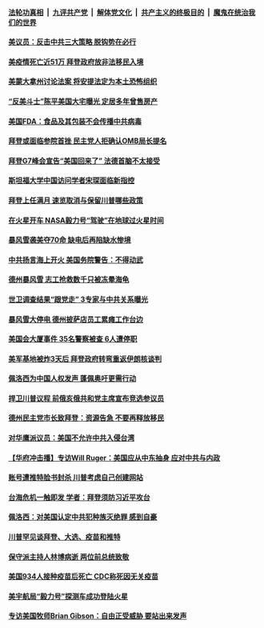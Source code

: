 

####  [法轮功真相](../../../../basic/blob/master/README.md?t=02210801) &nbsp;|&nbsp; [九评共产党](../../../../9ping.md/blob/master/README.md?t=02210801) &nbsp;|&nbsp; [解体党文化](../../../../jtdwh.md/blob/master/README.md?t=02210801)  &nbsp;|&nbsp; [共产主义的终极目的](../../../../gczydzjmd.md/blob/master/README.md?t=02210801) &nbsp;|&nbsp; [魔鬼在统治我们的世界](../../../../mgztzwmdsj.md/blob/master/README.md?t=02210801) 

#### [美议员：反击中共三大策略 脱钩势在必行](../pages/prog203/a103058703.md?t=02210801) 

#### [美疫情死亡近51万 拜登政府放非法移民入境](../pages/prog203/a103058706.md?t=02210801) 

#### [美蒙大拿州讨论法案 将安提法定为本土恐怖组织](../pages/prog203/a103058662.md?t=02210801) 

#### [“反美斗士”陈平美国大宅曝光 定居多年曾售房产](../pages/prog203/a103058666.md?t=02210801) 

#### [美国FDA：食品及其包装不会传播中共病毒](../pages/prog203/a103058496.md?t=02210801) 

#### [拜登或面临参院首挫 民主党人拒确认OMB局长提名](../pages/prog203/a103058504.md?t=02210801) 

#### [拜登G7峰会宣告“美国回来了” 法德首脑不太接受](../pages/prog203/a103058500.md?t=02210801) 

#### [斯坦福大学中国访问学者宋琛面临新指控](../pages/prog203/a103058584.md?t=02210801) 

#### [拜登上任满月 速览取消与保留川普哪些政策](../pages/prog203/a103058578.md?t=02210801) 

#### [在火星开车 NASA毅力号“驾驶”在地球过火星时间](../pages/prog203/a103058363.md?t=02210801) 

#### [暴风雪袭美夺70命 缺电后再陷缺水惨境](../pages/prog203/a103058328.md?t=02210801) 

#### [中共扬言海上开火 美国务院警告：不得动武](../pages/prog203/a103058319.md?t=02210801) 

#### [德州暴风雪 志工抢救数千只被冻晕海龟](../pages/prog203/a103058310.md?t=02210801) 

#### [世卫调查结果“跟党走” 3专家与中共关系曝光](../pages/prog203/a103058311.md?t=02210801) 

#### [暴风雪大停电 德州披萨店员工累瘫工作台边](../pages/prog203/a103058271.md?t=02210801) 

#### [美国会大厦事件 35名警察被查 6人遭停职](../pages/prog203/a103058245.md?t=02210801) 

#### [美军基地被炸3天后 拜登政府转弯重返伊朗核谈判](../pages/prog203/a103058085.md?t=02210801) 

#### [佩洛西为中国人权发声 蓬佩奥吁更需行动](../pages/prog203/a103058123.md?t=02210801) 

#### [捍卫川普议程 前俄亥俄共和党主席宣布竞选参议员](../pages/prog203/a103057841.md?t=02210801) 

#### [德州民主党市长致拜登：资源告急 不要再释放移民](../pages/prog203/a103057837.md?t=02210801) 

#### [对华鹰派议员：美国不允许中共入侵台湾](../pages/prog203/a103057831.md?t=02210801) 

#### [【华府冲击播】专访Will Ruger：美国应从中东抽身 应对中共与内政](../pages/prog203/a103057866.md?t=02210801) 

#### [账号遭推特脸书封杀 川普考虑自己创建网站](../pages/prog203/a103057859.md?t=02210801) 

#### [台海危机一触即发 学者：拜登须防习近平攻台](../pages/prog203/a103057566.md?t=02210801) 

#### [佩洛西：对美国认定中共犯种族灭绝罪 感到自豪](../pages/prog203/a103057625.md?t=02210801) 

#### [川普罕见谈拜登、大选、疫苗和推特](../pages/prog203/a103057433.md?t=02210801) 

#### [保守派主持人林博病逝 两位前总统致敬](../pages/prog203/a103057047.md?t=02210801) 

#### [美国934人接种疫苗后死亡 CDC称死因无关疫苗](../pages/prog203/a103057266.md?t=02210801) 

#### [美宇航局“毅力号”探测车成功登陆火星](../pages/prog203/a103057360.md?t=02210801) 

#### [专访美国牧师Brian Gibson：自由正受威胁 要站出来发声](../pages/prog203/a103057323.md?t=02210801) 

